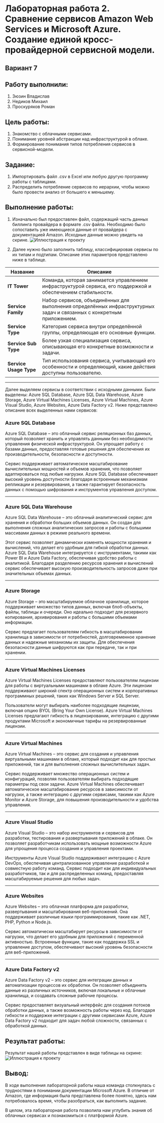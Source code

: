# Лабораторная работа 2. Сравнение сервисов Amazon Web Services и Microsoft Azure. Создание единой кросс-провайдерной сервисной модели.
## Вариант 7
## Работу выполнили: 
1. Зюзин Владислав
2. Недиков Михаил
3. Проскуряков Роман
## Цель работы:
1. Знакомство с облачными сервисами.
2. Понимание уровней абстракции над инфраструктурой в облаке.
3. Формирование понимания типов потребления сервисов в сервисной-модели. 
## Задание:
1. Импортировать файл .csv в Excel или любую другую программу работы с таблицами.
2. Распределить потребление сервисов по иерархии, чтобы можно было провести анализ от большего к меньшему.
## Выполнение работы:
1.	Изначально был предоставлен файл, содержащий часть данных биллинга провайдера в формате .csv файла. Необходимо было сопоставить уже имеющиеся данные от провайдера с документацией Amazon. Исходные данные можно увидеть на скрине.
![Иллюстрация к проекту](условие.png)

2.	Далее нужно было заполнить таблицу, классифицировав сервисы по их типам и подтипам. Описание этих параметров представлено ниже в таблице.

| **Название**           | **Описание**                                                                                         |
|-------------------------|-----------------------------------------------------------------------------------------------------|
| **IT Tower**            | Команда, которая занимается управлением инфраструктурой сервиса, его поддержкой и обеспечением стабильности. |
| **Service Family**      | Набор сервисов, объединённых для выполнения определённых инфраструктурных задач и связанных с конкретным приложением. |
| **Service Type**        | Категория сервиса внутри определённой группы, определяющая его основные функции.                   |
| **Service Sub Type**    | Более узкая специализация сервиса, описывающая его конкретные возможности и задачи.                 |
| **Service Usage Type**  | Тип использования сервиса, учитывающий его особенности и определяющий, какие действия доступны пользователю. |
---
Далее выделяем сервисы в соответствии с исходными данными. Были выделены: Azure SQL Database, Azure SQL Data Warehouse, Azure Storage, Azure Virtual Machines Licenses, Azure Virtual Machines, Azure Visual Studio, Azure Websites, Azure Data Factory v2. Ниже представлено описание всех выделенных нами сервисов: 

### Azure SQL Database  
Azure SQL Database – это облачный сервис реляционных баз данных, который позволяет хранить и управлять данными без необходимости управления физической инфраструктурой. Он упрощает работу с базами данных, предоставляя готовые решения для обеспечения их производительности, безопасности и доступности.  

Сервис поддерживает автоматическое масштабирование вычислительных мощностей и объемов хранения, что позволяет адаптироваться под любые нагрузки. Azure SQL Database обеспечивает высокий уровень доступности благодаря встроенным механизмам репликации и резервирования, а также гарантирует безопасность данных с помощью шифрования и инструментов управления доступом.

---

### Azure SQL Data Warehouse  
Azure SQL Data Warehouse – это облачный аналитический сервис для хранения и обработки больших объемов данных. Он создан для выполнения сложных аналитических запросов и работы с большими массивами данных в режиме реального времени.  

Этот сервис позволяет динамически изменять мощности хранения и вычислений, что делает его удобным для гибкой обработки данных. Azure SQL Data Warehouse интегрируется с инструментами, такими как Power BI и Azure Data Factory, обеспечивая удобство работы с аналитикой. Благодаря разделению ресурсов хранения и вычислений сервис обеспечивает высокую производительность запросов даже при значительных объемах данных.

---

### Azure Storage  
Azure Storage – это масштабируемое облачное хранилище, которое поддерживает множество типов данных, включая блоб-объекты, файлы, таблицы и очереди. Оно идеально подходит для резервного копирования, архивирования и работы с большими объемами информации.  

Сервис предлагает пользователям гибкость в масштабировании хранилища в зависимости от потребностей, долговременное хранение данных и надежные механизмы их защиты. Для обеспечения безопасности данные шифруются как при передаче, так и при хранении.

---

### Azure Virtual Machines Licenses  
Azure Virtual Machines Licenses предоставляют пользователям лицензии для работы с виртуальными машинами в облаке Azure. Эти лицензии поддерживают широкий спектр операционных систем и корпоративных программных решений, таких как Windows Server и SQL Server.  

Пользователи могут выбирать наиболее подходящие лицензии, включая опцию BYOL (Bring Your Own License). Azure Virtual Machines Licenses предлагают гибкость в лицензировании, интеграцию с другими продуктами Microsoft и экономичные тарифы на резервированные лицензии.

---

### Azure Virtual Machines  
Azure Virtual Machines – это сервис для создания и управления виртуальными машинами в облаке, который подходит как для простых приложений, так и для выполнения сложных вычислительных задач.  

Сервис поддерживает множество операционных систем и конфигураций, позволяя пользователям выбирать подходящие параметры под свои задачи. Azure Virtual Machines обеспечивает автоматическое масштабирование ресурсов в зависимости от нагрузки, а также интеграцию с другими сервисами, такими как Azure Monitor и Azure Storage, для повышения производительности и удобства управления.

---

### Azure Visual Studio  
Azure Visual Studio – это набор инструментов и сервисов для разработки, тестирования и развертывания приложений в облаке. Он позволяет разработчикам использовать мощные возможности Azure для упрощения процесса создания и управления проектами.  

Инструменты Azure Visual Studio поддерживают интеграцию с Azure DevOps, обеспечивая централизованное управление разработкой и совместную работу команд. Сервис подходит как для индивидуальных разработчиков, так и для распределенных команд, предоставляя масштабируемые решения для любых задач.

---

### Azure Websites  
Azure Websites – это облачная платформа для разработки, развертывания и масштабирования веб-приложений. Она поддерживает различные языки программирования, такие как .NET, PHP, Python и Node.js.  

Сервис автоматически масштабирует ресурсы в зависимости от нагрузки, что делает его удобным для приложений с переменной активностью. Встроенные функции, такие как поддержка SSL и управление доступом, обеспечивают высокий уровень безопасности для веб-приложений.

---

### Azure Data Factory v2  
Azure Data Factory v2 – это сервис для интеграции данных и автоматизации процессов их обработки. Он позволяет объединять данные из различных источников, включая локальные и облачные хранилища, и создавать сложные рабочие процессы.  

Сервис предоставляет визуальный интерфейс для создания потоков обработки данных, а также возможность работы через код. Благодаря гибкости и поддержке интеграции с другими сервисами Azure, Azure Data Factory v2 подходит для задач любой сложности, связанных с обработкой данных.


## Результат работы:
Результат нашей работы представлен в виде таблицы на скрине:  
![Иллюстрация к проекту](результат.png)
## Вывод:

В ходе выполнения лабораторной работы наша команда столкнулась с трудностями в понимании документации Microsoft Azure. В отличие от Amazon, где информация была представлена более понятно, здесь нам потребовалось время, чтобы разобраться, как выполнить задание.

В целом, эта лабораторная работа позволила нам углубить знания об облачных сервисах и познакомиться с платформой Azure.
